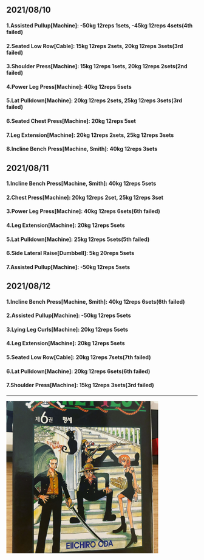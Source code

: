 ## 2021/08/10
#### 1.Assisted Pullup\[Machine\]: -50kg 12reps 1sets, -45kg 12reps 4sets(4th failed)
#### 2.Seated Low Row\[Cable\]: 15kg 12reps 2sets, 20kg 12reps 3sets(3rd failed)  
#### 3.Shoulder Press\[Machine\]: 15kg 12reps 1sets, 20kg 12reps 2sets(2nd failed)   
#### 4.Power Leg Press\[Machine\]: 40kg 12reps 5sets
#### 5.Lat Pulldown\[Machine\]: 20kg 12reps 2sets, 25kg 12reps 3sets(3rd failed)
#### 6.Seated Chest Press\[Machine\]: 20kg 12reps 5set
#### 7.Leg Extension\[Machine\]: 20kg 12reps 2sets, 25kg 12reps 3sets
#### 8.Incline Bench Press\[Machine, Smith\]: 40kg 12reps 3sets


## 2021/08/11
#### 1.Incline Bench Press\[Machine, Smith\]: 40kg 12reps 5sets
#### 2.Chest Press\[Machine\]: 20kg 12reps 2set, 25kg 12reps 3set 
#### 3.Power Leg Press\[Machine\]: 40kg 12reps 6sets(6th failed)
#### 4.Leg Extension\[Machine\]: 20kg 12reps 5sets
#### 5.Lat Pulldown\[Machine\]: 25kg 12reps 5sets(5th failed)
#### 6.Side Lateral Raise\[Dumbbell\]: 5kg 20reps 5sets
#### 7.Assisted Pullup\[Machine\]: -50kg 12reps 5sets


## 2021/08/12
#### 1.Incline Bench Press\[Machine, Smith\]: 40kg 12reps 6sets(6th failed)
#### 2.Assisted Pullup\[Machine\]: -50kg 12reps 5sets  
#### 3.Lying Leg Curls\[Machine\]: 20kg 12reps 5sets
#### 4.Leg Extension\[Machine\]: 20kg 12reps 5sets
#### 5.Seated Low Row\[Cable\]: 20kg 12reps 7sets(7th failed)  
#### 6.Lat Pulldown\[Machine\]: 20kg 12reps 6sets(6th failed)
#### 7.Shoulder Press\[Machine\]: 15kg 12reps 3sets(3rd failed)

---
<img src='./_resources/__006.jpg' width='400px' />
